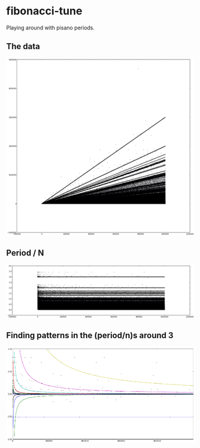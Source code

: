 # fibonacci-tune

Playing around with pisano periods.

## The data


![the data](images/periods.png)

## Period / N

![first derivitive](images/deriv_periods.png)

## Finding patterns in the (period/n)s around 3

![lines](images/lines_around_3.png)
